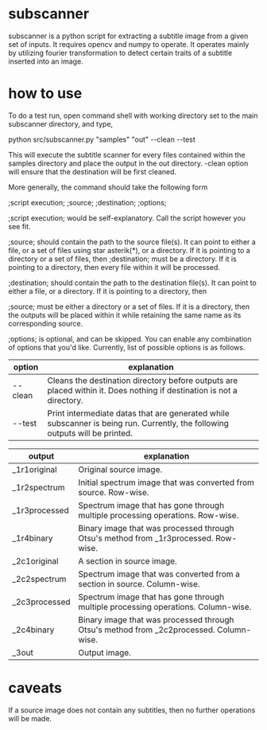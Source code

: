 # subscanner
subscanner is a python script for extracting a subtitle image from a given set of inputs. It requires opencv and numpy to operate. It operates mainly by utilizing fourier transformation to detect certain traits of a subtitle inserted into an image. 

# how to use
To do a test run, open command shell with working directory set to the main subscanner directory, and type,


python src/subscanner.py "samples" "out" --clean --test


This will execute the subtitle scanner for every files contained within the samples directory and place the output in the out directory. -clean option will ensure that the destination will be first cleaned.

More generally, the command should take the following form


;script execution; ;source; ;destination; ;options;
  

;script execution; would be self-explanatory. Call the script however you see fit.

;source; should contain the path to the source file(s). It can point to either a file, or a set of files using star asterik(*), or a directory. If it is pointing to a directory or a set of files, then ;destination; must be a directory. If it is pointing to a directory, then every file within it will be processed.

;destination; should contain the path to the destination file(s). It can point to either a file, or a directory. If it is pointing to a directory, then 

;source; must be either a directory or a set of files. If it is a directory, then the outputs will be placed within it while retaining the same name as its corresponding source.

;options; is optional, and can be skipped. You can enable any combination of options that you'd like. Currently, list of possible options is as follows.

| option | explanation |
| --- | --- |
| --clean | Cleans the destination directory before outputs are placed within it. Does nothing if destination is not a directory. |
| --test | Print intermediate datas that are generated while subscanner is being run. Currently, the following outputs will be printed.  |

| output | explanation |
| --- | --- |
| _1r1original | Original source image. |
| _1r2spectrum | Initial spectrum image that was converted from source. Row-wise. |
| _1r3processed | Spectrum image that has gone through multiple processing operations. Row-wise. |
| _1r4binary | Binary image that was processed through Otsu's method from _1r3processed. Row-wise. |
| _2c1original | A section in source image. |
| _2c2spectrum | Spectrum image that was converted from a section in source. Column-wise. |
| _2c3processed | Spectrum image that has gone through multiple processing operations. Column-wise. |
| _2c4binary | Binary image that was processed through Otsu's method from _2c2processed. Column-wise. |
| _3out | Output image. |  

# caveats
If a source image does not contain any subtitles, then no further operations will be made.
